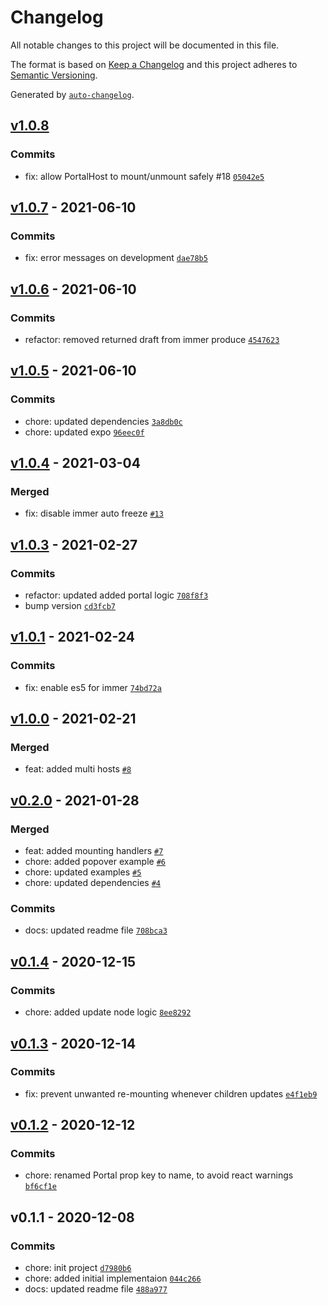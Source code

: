 # Changelog

All notable changes to this project will be documented in this file.

The format is based on [Keep a Changelog](https://keepachangelog.com/en/1.0.0/)
and this project adheres to [Semantic Versioning](https://semver.org/spec/v2.0.0.html).

Generated by [`auto-changelog`](https://github.com/CookPete/auto-changelog).

## [v1.0.8](https://github.com/gorhom/react-native-portal/compare/v1.0.7...v1.0.8)

### Commits

- fix: allow PortalHost to mount/unmount safely #18 [`05042e5`](https://github.com/gorhom/react-native-portal/commit/05042e5636bc5421cdc60d755cbec47bbc0101d8)

## [v1.0.7](https://github.com/gorhom/react-native-portal/compare/v1.0.6...v1.0.7) - 2021-06-10

### Commits

- fix: error messages on development [`dae78b5`](https://github.com/gorhom/react-native-portal/commit/dae78b51243fbb3bbaa3dae2f23075b5eda28c23)

## [v1.0.6](https://github.com/gorhom/react-native-portal/compare/v1.0.5...v1.0.6) - 2021-06-10

### Commits

- refactor: removed returned draft from immer produce [`4547623`](https://github.com/gorhom/react-native-portal/commit/45476237e3f16b5a4f0ddcf10475d7691bc02eec)

## [v1.0.5](https://github.com/gorhom/react-native-portal/compare/v1.0.4...v1.0.5) - 2021-06-10

### Commits

- chore: updated dependencies [`3a8db0c`](https://github.com/gorhom/react-native-portal/commit/3a8db0c6d551da19dbb832754c83676cc117f4e5)
- chore: updated expo [`96eec0f`](https://github.com/gorhom/react-native-portal/commit/96eec0fc2235d5841c6653e1d6460204617757c3)

## [v1.0.4](https://github.com/gorhom/react-native-portal/compare/v1.0.3...v1.0.4) - 2021-03-04

### Merged

- fix: disable immer auto freeze [`#13`](https://github.com/gorhom/react-native-portal/pull/13)

## [v1.0.3](https://github.com/gorhom/react-native-portal/compare/v1.0.1...v1.0.3) - 2021-02-27

### Commits

- refactor: updated added portal logic [`708f8f3`](https://github.com/gorhom/react-native-portal/commit/708f8f322b1bd8139a35e26144f59355f9078057)
- bump version [`cd3fcb7`](https://github.com/gorhom/react-native-portal/commit/cd3fcb725e75744e5a4d69281d46de7a4548cfdf)

## [v1.0.1](https://github.com/gorhom/react-native-portal/compare/v1.0.0...v1.0.1) - 2021-02-24

### Commits

- fix: enable es5 for immer [`74bd72a`](https://github.com/gorhom/react-native-portal/commit/74bd72a594acbd034f779afc19e85ef2ed72dba6)

## [v1.0.0](https://github.com/gorhom/react-native-portal/compare/v0.2.0...v1.0.0) - 2021-02-21

### Merged

- feat: added multi hosts [`#8`](https://github.com/gorhom/react-native-portal/pull/8)

## [v0.2.0](https://github.com/gorhom/react-native-portal/compare/v0.1.4...v0.2.0) - 2021-01-28

### Merged

- feat: added mounting handlers [`#7`](https://github.com/gorhom/react-native-portal/pull/7)
- chore: added popover example [`#6`](https://github.com/gorhom/react-native-portal/pull/6)
- chore: updated examples [`#5`](https://github.com/gorhom/react-native-portal/pull/5)
- chore: updated dependencies [`#4`](https://github.com/gorhom/react-native-portal/pull/4)

### Commits

- docs: updated readme file [`708bca3`](https://github.com/gorhom/react-native-portal/commit/708bca3dc26067215650e9b90cc0e5b55c984978)

## [v0.1.4](https://github.com/gorhom/react-native-portal/compare/v0.1.3...v0.1.4) - 2020-12-15

### Commits

- chore: added update node logic [`8ee8292`](https://github.com/gorhom/react-native-portal/commit/8ee82927d028ff248cf4905ee3cc49b0bcb4e768)

## [v0.1.3](https://github.com/gorhom/react-native-portal/compare/v0.1.2...v0.1.3) - 2020-12-14

### Commits

- fix: prevent unwanted re-mounting whenever children updates [`e4f1eb9`](https://github.com/gorhom/react-native-portal/commit/e4f1eb951e9d6c2c759aaf78f13cdc90602a781f)

## [v0.1.2](https://github.com/gorhom/react-native-portal/compare/v0.1.1...v0.1.2) - 2020-12-12

### Commits

- chore: renamed Portal prop key to name, to avoid react warnings [`bf6cf1e`](https://github.com/gorhom/react-native-portal/commit/bf6cf1e2209c7eeecef883c4ea85a872a88da0dc)

## v0.1.1 - 2020-12-08

### Commits

- chore: init project [`d7980b6`](https://github.com/gorhom/react-native-portal/commit/d7980b6b8b709e6d48984109d506a0fbfe0d4b62)
- chore: added initial implementaion [`044c266`](https://github.com/gorhom/react-native-portal/commit/044c26621b46e033faf6306f1e89734f618216fa)
- docs: updated readme file [`488a977`](https://github.com/gorhom/react-native-portal/commit/488a9778286ecd49e340a063641df61b29561b54)
